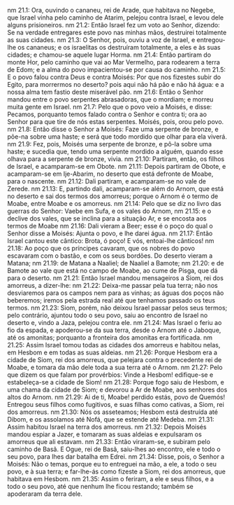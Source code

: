 nm 21.1: Ora, ouvindo o cananeu, rei de Arade, que habitava no Negebe, que Israel vinha pelo caminho de Atarim, pelejou contra Israel, e levou dele alguns prisioneiros.
nm 21.2: Então Israel fez um voto ao Senhor, dizendo: Se na verdade entregares este povo nas minhas mãos, destruirei totalmente as suas cidades.
nm 21.3: O Senhor, pois, ouviu a voz de Israel, e entregou-lhe os cananeus; e os israelitas os destruíram totalmente, a eles e às suas cidades; e chamou-se aquele lugar Horma.
nm 21.4: Então partiram do monte Hor, pelo caminho que vai ao Mar Vermelho, para rodearem a terra de Edom; e a alma do povo impacientou-se por causa do caminho.
nm 21.5: E o povo falou contra Deus e contra Moisés: Por que nos fizestes subir do Egito, para morrermos no deserto? pois aqui não há pão e não há água: e a nossa alma tem fastio deste miserável pão.
nm 21.6: Então o Senhor mandou entre o povo serpentes abrasadoras, que o mordiam; e morreu muita gente em Israel.
nm 21.7: Pelo que o povo veio a Moisés, e disse: Pecamos, porquanto temos falado contra o Senhor e contra ti; ora ao Senhor para que tire de nós estas serpentes. Moisés, pois, orou pelo povo.
nm 21.8: Então disse o Senhor a Moisés: Faze uma serpente de bronze, e põe-na sobre uma haste; e será que todo mordido que olhar para ela viverá.
nm 21.9: Fez, pois, Moisés uma serpente de bronze, e pô-la sobre uma haste; e sucedia que, tendo uma serpente mordido a alguém, quando esse olhava para a serpente de bronze, vivia.
nm 21.10: Partiram, então, os filhos de Israel, e acamparam-se em Obote.
nm 21.11: Depois partiram de Obote, e acamparam-se em Ije-Abarim, no deserto que está defronte de Moabe, para o nascente.
nm 21.12: Dali partiram, e acamparam-se no vale de Zerede.
nm 21.13: E, partindo dali, acamparam-se além do Arnom, que está no deserto e sai dos termos dos amorreus; porque o Arnom é o termo de Moabe, entre Moabe e os amorreus.
nm 21.14: Pelo que se diz no livro das guerras do Senhor: Vaebe em Sufa, e os vales do Arnom,
nm 21.15: e o declive dos vales, que se inclina para a situação Ar, e se encosta aos termos de Moabe
nm 21.16: Dali vieram a Beer; esse é o poço do qual o Senhor disse a Moisés: Ajunta o povo, e lhe darei água.
nm 21.17: Então Israel cantou este cântico: Brota, ó poço! E vós, entoai-lhe cânticos!
nm 21.18: Ao poço que os príncipes cavaram, que os nobres do povo escavaram com o bastão, e com os seus bordões. Do deserto vieram a Matana;
nm 21.19: de Matana a Naaliel; de Naaliel a Bamote;
nm 21.20: e de Bamote ao vale que está no campo de Moabe, ao cume de Pisga, que dá para o deserto.
nm 21.21: Então Israel mandou mensageiros a Siom, rei dos amorreus, a dizer-lhe:
nm 21.22: Deixa-me passar pela tua terra; não nos desviaremos para os campos nem para as vinhas; as águas dos poços não beberemos; iremos pela estrada real até que tenhamos passado os teus termos.
nm 21.23: Siom, porém, não deixou Israel passar pelos seus termos; pelo contrário, ajuntou todo o seu povo, saiu ao encontro de Israel no deserto e, vindo a Jaza, pelejou contra ele.
nm 21.24: Mas Israel o feriu ao fio da espada, e apoderou-se da sua terra, desde o Arnom até o Jaboque, até os amonitas; porquanto a fronteira dos amonitas era fortificada.
nm 21.25: Assim Israel tomou todas as cidades dos amorreus e habitou nelas, em Hesbom e em todas as suas aldeias.
nm 21.26: Porque Hesbom era a cidade de Siom, rei dos amorreus, que pelejara contra o precedente rei de Moabe, e tomara da mão dele toda a sua terra até o Arnom.
nm 21.27: Pelo que dizem os que falam por provérbios: Vinde a Hesbom! edifique-se e estabeleça-se a cidade de Siom!
nm 21.28: Porque fogo saiu de Hesbom, e uma chama da cidade de Siom; e devorou a Ar de Moabe, aos senhores dos altos do Arnom.
nm 21.29: Ai de ti, Moabe! perdido estás, povo de Quemós! Entregou seus filhos como fugitivos, e suas filhas como cativas, a Siom, rei dos amorreus.
nm 21.30: Nós os asseteamos; Hesbom está destruída até Dibom, e os assolamos até Nofá, que se estende até Medeba.
nm 21.31: Assim habitou Israel na terra dos amorreus.
nm 21.32: Depois Moisés mandou espiar a Jazer, e tomaram as suas aldeias e expulsaram os amorreus que ali estavam.
nm 21.33: Então viraram-se, e subiram pelo caminho de Basã. E Ogue, rei de Basã, saiu-lhes ao encontro, ele e todo o seu povo, para lhes dar batalha em Edrei.
nm 21.34: Disse, pois, o Senhor a Moisés: Não o temas, porque eu to entreguei na mão, a ele, a todo o seu povo, e à sua terra; e far-lhe-ás como fizeste a Siom, rei dos amorreus, que habitava em Hesbom.
nm 21.35: Assim o feriram, a ele e seus filhos, e a todo o seu povo, até que nenhum lhe ficou restando; também se apoderaram da terra dele.
